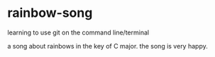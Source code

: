 # rainbow-song
learning to use git on the command line/terminal

a song about rainbows in the key of C major.
the song is very happy.